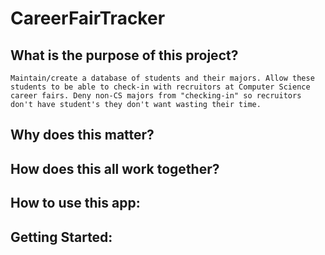 # CareerFairTracker

## What is the purpose of this project?
    Maintain/create a database of students and their majors. Allow these students to be able to check-in with recruitors at Computer Science career fairs. Deny non-CS majors from "checking-in" so recruitors don't have student's they don't want wasting their time.

## Why does this matter?

## How does this all work together?

## How to use this app:

## Getting Started:
